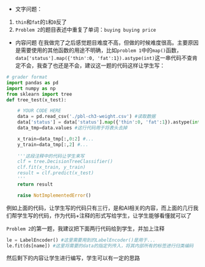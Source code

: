 * 文字问题：
1. `thin`和`fat`的`1`和`0`反了
2. `Problem 2`的题目表述中重复了单词：`buying buying price`

* 内容问题
  在我做完了之后感觉题目难度不高，但做的时候难度很高。主要原因是需要使用的其他函数的用途不明确，比如`problem 1`中的`map()`函数，`data['status'].map({'thin':0, 'fat':1}).astype(int)`这一串代码不查肯定不会，我查了也还是不会，建议这一题的代码这样让学生写：

```Python
# grader format
import pandas as pd
import numpy as np
from sklearn import tree
def tree_test(x_test):

    # YOUR CODE HERE
    data = pd.read_csv('./pbl-ch3-weight.csv') #读取数据
    data['status'] = data['status'].map({'thin':0, 'fat':1}).astype(int) #这行代码用于将数据进行转化，即将thin转化为0，将fat转化为1
    data_tmp=data.values #这行代码用于将表头去掉

    x_train=data_tmp[:,0:2] #...
    y_train=data_tmp[:,2] #...
   
    '''这段注释中的代码让学生来写
    clf = tree.DecisionTreeClassifier()
    clf.fit(x_train, y_train)
    result = clf.predict(x_test)
    '''
    return result

    raise NotImplementedError()
```

例如上面的代码，让学生写的代码只有三行，是和AI相关的内容，而上面的几行我们帮学生写的代码，作为代码+注释的形式写给学生，让学生能够看懂就可以了

`Problem 2`的第一题，我建议把下面两行代码给到学生，并加上注释

```Python
le = LabelEncoder() #这里需要用到的LabelEncoder()是用于...
le.fit(ds[name]) #这里将需要的data的指定列传入，将其内部所有的标签进行归类编码
```
然后剩下的内容让学生进行编写，学生可以有一定的思路